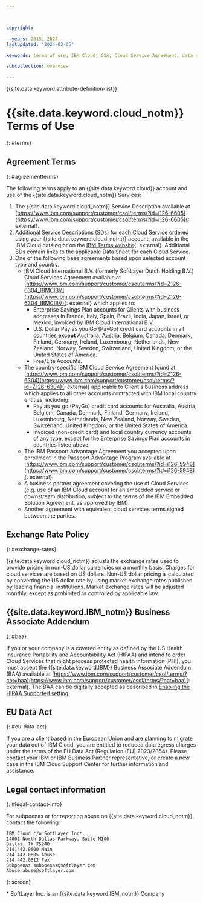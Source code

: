 ```yaml
---



copyright:

  years: 2015, 2024
lastupdated: "2024-03-05"

keywords: terms of use, IBM Cloud, CSA, Cloud Service Agreement, data egress charges, EU data act

subcollection: overview

---
```


{{site.data.keyword.attribute-definition-list}}

# {{site.data.keyword.cloud_notm}} Terms of Use
{: #terms}

## Agreement Terms
{: #agreementterms}

The following terms apply to an {{site.data.keyword.cloud}} account and use of the {{site.data.keyword.cloud_notm}} Services:

1. The {{site.data.keyword.cloud_notm}} Service Description available at [https://www.ibm.com/support/customer/csol/terms/?id=i126-6605](https://www.ibm.com/support/customer/csol/terms/?id=i126-6605){: external}.
2. Additional Service Descriptions (SDs) for each Cloud Service ordered using your {{site.data.keyword.cloud_notm}} account, available in the IBM Cloud catalog or on the [IBM Terms website](https://www.ibm.com/support/customer/csol/terms/?cat=cloud-sd){: external}. Additional SDs contain links to the applicable Data Sheet for each Cloud Service.
3. One of the following base agreements based upon selected account type and country.
   - IBM Cloud International B.V. (formerly SoftLayer Dutch Holding B.V.) Cloud Services Agreement available at [https://www.ibm.com/support/customer/csol/terms/?id=Z126-6304_IBMCIBV](https://www.ibm.com/support/customer/csol/terms/?id=Z126-6304_IBMCIBV){: external} which applies to:
      - Enterprise Savings Plan accounts for Clients with business addresses in France, Italy, Spain, Brazil, India, Japan, Israel, or Mexico, invoiced by IBM Cloud International B.V.
      - U.S. Dollar Pay as you Go (PayGo) credit card accounts in all countries **except** Australia, Austria, Belgium, Canada, Denmark, Finland, Germany, Ireland, Luxembourg, Netherlands, New Zealand, Norway, Sweden, Switzerland, United Kingdom, or the United States of America.
      - Free/Lite Accounts.
   - The country-specific IBM Cloud Service Agreement found at [https://www.ibm.com/support/customer/csol/terms/?id=Z126-6304](https://www.ibm.com/support/customer/csol/terms/?id=Z126-6304){: external} applicable to Client's business address which applies to  all other accounts contracted with IBM local country entities, including:
      - Pay as you go (PayGo) credit card accounts for Australia, Austria, Belgium, Canada, Denmark, Finland, Germany, Ireland, Luxembourg, Netherlands, New Zealand, Norway, Sweden, Switzerland, United Kingdom, or the United States of America.
      - Invoiced (non-credit card) and local country currency accounts of any type, except for the Enterprise Savings Plan accounts in countries listed above.
   - The IBM Passport Advantage Agreement you accepted upon enrollment in the Passport Advantage Program available at [https://www.ibm.com/support/customer/csol/terms/?id=i126-5948](https://www.ibm.com/support/customer/csol/terms/?id=i126-5948){: external}.
   - A business partner agreement covering the use of Cloud Services (e.g. use of an IBM Cloud account for an embedded service or downstream distribution, subject to the terms of the IBM Embedded Solution Agreement, as approved by IBM).
   - Another agreement with equivalent cloud services terms signed between the parties.


## Exchange Rate Policy
{: #exchange-rates}

{{site.data.keyword.cloud_notm}} adjusts the exchange rates used to provide pricing in non-US dollar currencies on a monthly basis. Charges for cloud services are based on US dollars. Non-US dollar pricing is calculated by converting the US dollar rate by using market exchange rates published by leading financial institutions. Market exchange rates will be adjusted monthly, except as prohibited or controlled by applicable law.


## {{site.data.keyword.IBM_notm}} Business Associate Addendum
{: #baa}

If you or your company is a covered entity as defined by the US Health Insurance Portability and Accountability Act (HIPAA) and intend to order Cloud Services that might process protected health information (PHI), you must accept the {{site.data.keyword.IBM}} Business Associate Addendum (BAA) available at [https://www.ibm.com/support/customer/csol/terms/?cat=baa](https://www.ibm.com/support/customer/csol/terms/?cat=baa){: external}. The BAA can be digitally accepted as described in [Enabling the HIPAA Supported setting](/docs/account?topic=account-enabling-hipaa).

## EU Data Act
{: #eu-data-act}

If you are a client based in the European Union and are planning to migrate your data out of IBM Cloud, you are entitled to reduced data egress charges under the terms of the EU Data Act (Regulation (EU) 2023/2854). Please contact your IBM or IBM Business Partner representative, or create a new case in the IBM Cloud Support Center for further information and assistance.

## Legal contact information
{: #legal-contact-info}

For subpoenas or for reporting abuse on {{site.data.keyword.cloud_notm}}, contact the following:

```text
IBM Cloud c/o SoftLayer Inc*.
14001 North Dallas Parkway, Suite M100
Dallas, TX 75240
214.442.0600 Main
214.442.0605 Abuse
214.442.0612 Fax
Subpoenas subpoenas@softlayer.com
Abuse abuse@softlayer.com
```
{: screen}

\* SoftLayer Inc. is an {{site.data.keyword.IBM_notm}} Company
